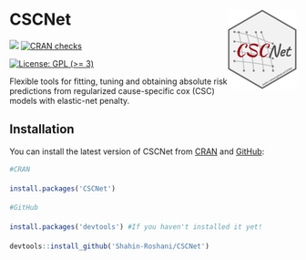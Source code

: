 
<!-- README.md is generated from README.Rmd. Please edit that file -->

# CSCNet <img src="man/figures/logo.png" align="right" height="139" />

<!-- badges: start -->

[![](https://www.r-pkg.org/badges/version/CSCNet)](https://cran.r-project.org/package=CSCNet)
[![CRAN
checks](https://cranchecks.info/badges/summary/CSCNet)](https://cran.r-project.org/web/checks/check_results_CSCNet.html)

[![License: GPL (\>=
3)](https://img.shields.io/badge/license-GPL%20(%3E=%203)-blue.svg)](https://cran.r-project.org/web/licenses/GPL%20(%3E=%203))
<!-- badges: end -->

Flexible tools for fitting, tuning and obtaining absolute risk
predictions from regularized cause-specific cox (CSC) models with
elastic-net penalty.

## Installation

You can install the latest version of CSCNet from
[CRAN](https://cran.r-project.org/) and [GitHub](https://github.com):

``` r
#CRAN

install.packages('CSCNet')

#GitHub

install.packages('devtools') #If you haven't installed it yet!

devtools::install_github('Shahin-Roshani/CSCNet')
```
